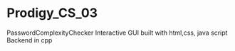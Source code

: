 # Prodigy_CS_03
PasswordComplexityChecker
Interactive GUI built with html,css, java script
Backend in cpp
